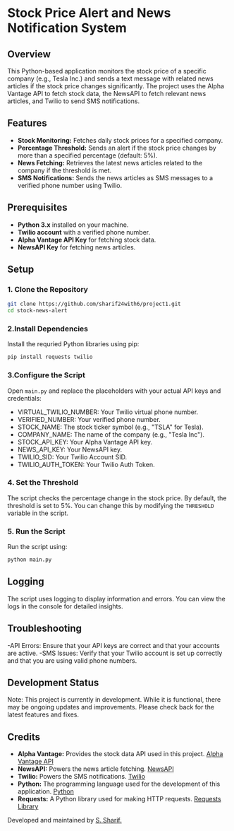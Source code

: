# Stock Price Alert and News Notification System

## Overview

This Python-based application monitors the stock price of a specific company (e.g., Tesla Inc.) and sends a text message with related news articles if the stock price changes significantly. The project uses the Alpha Vantage API to fetch stock data, the NewsAPI to fetch relevant news articles, and Twilio to send SMS notifications.

## Features

- **Stock Monitoring:** Fetches daily stock prices for a specified company.
- **Percentage Threshold:** Sends an alert if the stock price changes by more than a specified percentage (default: 5%).
- **News Fetching:** Retrieves the latest news articles related to the company if the threshold is met.
- **SMS Notifications:** Sends the news articles as SMS messages to a verified phone number using Twilio.

## Prerequisites

- **Python 3.x** installed on your machine.
- **Twilio account** with a verified phone number.
- **Alpha Vantage API Key** for fetching stock data.
- **NewsAPI Key** for fetching news articles.

## Setup

### 1. Clone the Repository

```bash
git clone https://github.com/sharif24with6/project1.git
cd stock-news-alert
```

### 2.Install Dependencies

Install the requried Python libraries using pip:

```bash
pip install requests twilio
```

### 3.Configure the Script

Open `main.py` and replace the placeholders with your actual API keys and credentials:

- VIRTUAL_TWILIO_NUMBER: Your Twilio virtual phone number.
- VERIFIED_NUMBER: Your verified phone number.
- STOCK_NAME: The stock ticker symbol (e.g., "TSLA" for Tesla).
- COMPANY_NAME: The name of the company (e.g., "Tesla Inc").
- STOCK_API_KEY: Your Alpha Vantage API key.
- NEWS_API_KEY: Your NewsAPI key.
- TWILIO_SID: Your Twilio Account SID.
- TWILIO_AUTH_TOKEN: Your Twilio Auth Token.

### 4. Set the Threshold

The script checks the percentage change in the stock price. By default, the threshold is set to 5%. You can change this by modifying the `THRESHOLD` variable in the script.

### 5. Run the Script

Run the script using:

```bash
python main.py
```

## Logging

The script uses logging to display information and errors. You can view the logs in the console for detailed insights.

## Troubleshooting

-API Errors: Ensure that your API keys are correct and that your accounts are active.
-SMS Issues: Verify that your Twilio account is set up correctly and that you are using valid phone numbers.

## Development Status

Note: This project is currently in development. While it is functional, there may be ongoing updates and improvements. Please check back for the latest features and fixes.

## Credits

- **Alpha Vantage:** Provides the stock data API used in this project. [Alpha Vantage API](https://www.alphavantage.co/)
- **NewsAPI:** Powers the news article fetching. [NewsAPI](https://newsapi.org/)
- **Twilio:** Powers the SMS notifications. [Twilio](https://www.twilio.com/)
- **Python:** The programming language used for the development of this application. [Python](https://www.python.org/)
- **Requests:** A Python library used for making HTTP requests. [Requests Library](https://requests.readthedocs.io/)

Developed and maintained by [S. Sharif.](https://github.com/sharif24with6)
